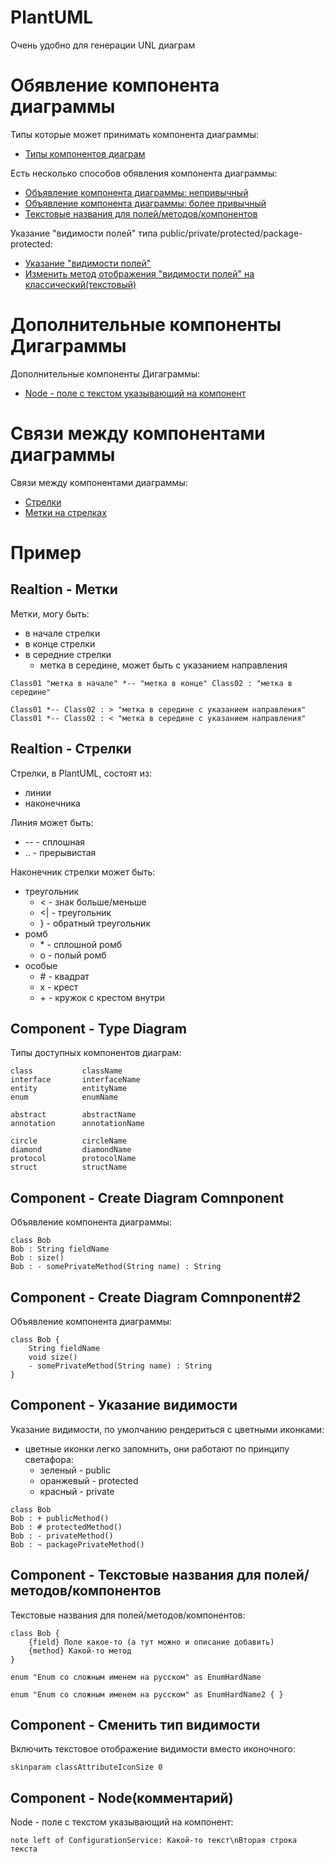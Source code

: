 # PlantUML

Очень удобно для генерации UNL диаграм

# Обявление компонента диаграммы

Типы которые может принимать компонента диаграммы:

-   [Типы компонентов диаграм](#component---type-diagram)

Есть несколько способов обявления компонента диаграммы:

-   [Объявление компонента диаграммы: непривычный](#component---create-diagram-comnponent)
-   [Объявление компонента диаграммы: более привычный](#component---create-diagram-comnponent2)
-   [Текстовые названия для полей/методов/компонентов](#component---текстовые-названия-для-полейметодовкомпонентов)

Указание "видимости полей" типа public/private/protected/package-protected:

-   [Указание "видимости полей"](#component---указание-видимости)
-   [Изменить метод отображения "видимости полей" на классический(текстовый)](#component---сменить-тип-видимости)

# Дополнительные компоненты Дигаграммы

Дополнительные компоненты Дигаграммы:

-   [Node - поле с текстом указывающий на компонент](#component---nodeкомментарий)

# Связи между компонентами диаграммы

Связи между компонентами диаграммы:

-   [Стрелки](#realtion---стрелки)
-   [Метки на стрелках](#realtion---метки)

# Пример

## Realtion - Метки

Метки, могу быть:

-   в начале стрелки
-   в конце стрелки
-   в середние стрелки
    -   метка в середине, может быть с указанием направления

```plantunl
Class01 "метка в начале" *-- "метка в конце" Class02 : "метка в середине"

Class01 *-- Class02 : > "метка в середине с указанием направления"
Class01 *-- Class02 : < "метка в середине с указанием направления"
```

## Realtion - Стрелки

Стрелки, в PlantUML, состоят из:

-   линии
-   наконечника

Линия может быть:

-   -- - сплошная
-   .. - прерывистая

Наконечник стрелки может быть:

-   треугольник
    -   < - знак больше/меньше
    -   <| - треугольник
    -   } - обратный треугольник
-   ромб
    -   \* - сплошной ромб
    -   o - полый ромб
-   особые
    -   \# - квадрат
    -   x - крест
    -   \+ - кружок с крестом внутри

## Component - Type Diagram

Типы доступных компонентов диаграм:

```plantuml
class           className
interface       interfaceName
entity          entityName
enum            enumName

abstract        abstractName
annotation      annotationName

circle          circleName
diamond         diamondName
protocol        protocolName
struct          structName
```

## Component - Create Diagram Comnponent

Объявление компонента диаграммы:

```plantuml
class Bob
Bob : String fieldName
Bob : size()
Bob : - somePrivateMethod(String name) : String

```

## Component - Create Diagram Comnponent#2

Объявление компонента диаграммы:

```plantuml
class Bob {
    String fieldName
    void size()
    - somePrivateMethod(String name) : String
}
```

## Component - Указание видимости

Указание видимости, по умолчанию рендериться с цветными иконками:

-   цветные иконки легко запомнить, они работают по принципу светафора:
    -   зеленый - public
    -   оранжевый - protected
    -   красный - private

```plantuml
class Bob
Bob : + publicMethod()
Bob : # protectedMethod()
Bob : - privateMethod()
Bob : ~ packagePrivateMethod()
```

## Component - Текстовые названия для полей/методов/компонентов

Текстовые названия для полей/методов/компонентов:

```plantuml
class Bob {
    {field} Поле какое-то (а тут можно и описание добавить)
    {method} Какой-то метод
}

enum "Enum со сложным именем на русском" as EnumHardName

enum "Enum со сложным именем на русском" as EnumHardName2 { }
```

## Component - Сменить тип видимости

Включить текстовое отображение видимости вместо иконочного:

```plantuml
skinparam classAttributeIconSize 0
```

## Component - Node(комментарий)

Node - поле с текстом указывающий на компонент:

```plantuml
note left of ConfigurationService: Какой-то текст\nВторая строка текста
```
